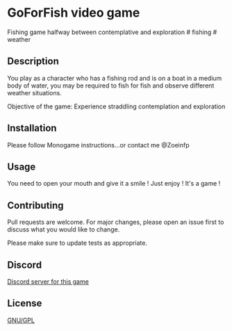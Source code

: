 # GoForFish video game

Fishing game halfway between contemplative and exploration # fishing # weather
 
## Description
You play as a character who has a fishing rod and is on a boat in a medium body of water, you may be required to fish for fish and observe different weather situations.

Objective of the game: Experience straddling contemplation and exploration

## Installation

Please follow Monogame instructions...or contact me @Zoeinfp


## Usage

You need to open your mouth and give it a smile ! Just enjoy ! It's a game ! 

## Contributing
Pull requests are welcome. For major changes, please open an issue first to discuss what you would like to change.

Please make sure to update tests as appropriate.

## Discord
[Discord server for this game](https://discord.gg/N7bp94)

## License
[GNU/GPL](http://www.gnu.org/licenses/licenses.fr.html#GPL)
